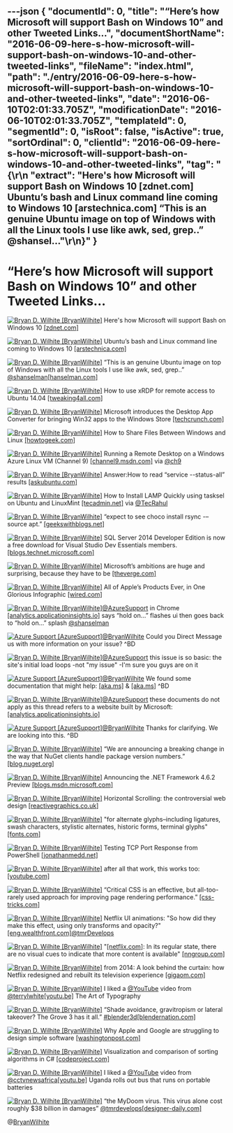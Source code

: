 ---json
{
  "documentId": 0,
  "title": "“Here’s how Microsoft will support Bash on Windows 10” and other Tweeted Links…",
  "documentShortName": "2016-06-09-here-s-how-microsoft-will-support-bash-on-windows-10-and-other-tweeted-links",
  "fileName": "index.html",
  "path": "./entry/2016-06-09-here-s-how-microsoft-will-support-bash-on-windows-10-and-other-tweeted-links",
  "date": "2016-06-10T02:01:33.705Z",
  "modificationDate": "2016-06-10T02:01:33.705Z",
  "templateId": 0,
  "segmentId": 0,
  "isRoot": false,
  "isActive": true,
  "sortOrdinal": 0,
  "clientId": "2016-06-09-here-s-how-microsoft-will-support-bash-on-windows-10-and-other-tweeted-links",
  "tag": "{\r\n  \"extract\": \"Here's how Microsoft will support Bash on Windows 10 [zdnet.com] Ubuntu’s bash and Linux command line coming to Windows 10 [arstechnica.com] “This is an genuine Ubuntu image on top of Windows with all the Linux tools I use like awk, sed, grep..” @shansel...\"\r\n}"
}
---

# “Here’s how Microsoft will support Bash on Windows 10” and other Tweeted Links…

[<img alt="Bryan D. Wilhite [BryanWilhite]" src="https://songhay.blob.core.windows.net/shared-social-twitter/BryanWilhite.jpeg">](http://t.co/UNdqV0Z1zz "Bryan D. Wilhite [BryanWilhite]") Here's how Microsoft will support Bash on Windows 10 [[zdnet.com]](http://www.zdnet.com/article/heres-how-microsoft-will-support-bash-on-windows-10/#ftag=RSSbaffb68)

[<img alt="Bryan D. Wilhite [BryanWilhite]" src="https://songhay.blob.core.windows.net/shared-social-twitter/BryanWilhite.jpeg">](http://t.co/UNdqV0Z1zz "Bryan D. Wilhite [BryanWilhite]") Ubuntu’s bash and Linux command line coming to Windows 10 [[arstechnica.com]](http://arstechnica.com/information-technology/2016/03/ubuntus-bash-and-linux-command-line-coming-to-windows-10/)

[<img alt="Bryan D. Wilhite [BryanWilhite]" src="https://songhay.blob.core.windows.net/shared-social-twitter/BryanWilhite.jpeg">](http://t.co/UNdqV0Z1zz "Bryan D. Wilhite [BryanWilhite]") “This is an genuine Ubuntu image on top of Windows with all the Linux tools I use like awk, sed, grep..” [@shanselman](http://twitter.com/shanselman)[[hanselman.com]](http://www.hanselman.com/blog/DevelopersCanRunBashShellAndUsermodeUbuntuLinuxBinariesOnWindows10.aspx)

[<img alt="Bryan D. Wilhite [BryanWilhite]" src="https://songhay.blob.core.windows.net/shared-social-twitter/BryanWilhite.jpeg">](http://t.co/UNdqV0Z1zz "Bryan D. Wilhite [BryanWilhite]") How to use xRDP for remote access to Ubuntu 14.04 [[tweaking4all.com]](http://www.tweaking4all.com/software/linux-software/use-xrdp-remote-access-ubuntu-14-04/#top)

[<img alt="Bryan D. Wilhite [BryanWilhite]" src="https://songhay.blob.core.windows.net/shared-social-twitter/BryanWilhite.jpeg">](http://t.co/UNdqV0Z1zz "Bryan D. Wilhite [BryanWilhite]") Microsoft introduces the Desktop App Converter for bringing Win32 apps to the Windows Store [[techcrunch.com]](http://techcrunch.com/2016/03/30/desktop-app-converter/)

[<img alt="Bryan D. Wilhite [BryanWilhite]" src="https://songhay.blob.core.windows.net/shared-social-twitter/BryanWilhite.jpeg">](http://t.co/UNdqV0Z1zz "Bryan D. Wilhite [BryanWilhite]") How to Share Files Between Windows and Linux [[howtogeek.com]](http://www.howtogeek.com/176471/how-to-share-files-between-windows-and-linux/)

[<img alt="Bryan D. Wilhite [BryanWilhite]" src="https://songhay.blob.core.windows.net/shared-social-twitter/BryanWilhite.jpeg">](http://t.co/UNdqV0Z1zz "Bryan D. Wilhite [BryanWilhite]") Running a Remote Desktop on a Windows Azure Linux VM (Channel 9) [[channel9.msdn.com]](https://channel9.msdn.com/Series/Windows-Azure-Virtual-Machines-and-Networking-Tutorials/Running-a-Remote-Desktop-on-a-Windows-Azure-Linux-VM) via [@ch9](http://twitter.com/ch9)

[<img alt="Bryan D. Wilhite [BryanWilhite]" src="https://songhay.blob.core.windows.net/shared-social-twitter/BryanWilhite.jpeg">](http://t.co/UNdqV0Z1zz "Bryan D. Wilhite [BryanWilhite]") Answer:How to read “service --status-all” results [[askubuntu.com]](http://askubuntu.com/a/422178/433878?stw=2)

[<img alt="Bryan D. Wilhite [BryanWilhite]" src="https://songhay.blob.core.windows.net/shared-social-twitter/BryanWilhite.jpeg">](http://t.co/UNdqV0Z1zz "Bryan D. Wilhite [BryanWilhite]") How to Install LAMP Quickly using tasksel on Ubuntu and LinuxMint [[tecadmin.net]](http://tecadmin.net/install-lamp-quickly-using-tasksel-on-ubuntu-and-linuxmint/) via [@TecRahul](http://twitter.com/TecRahul)

[<img alt="Bryan D. Wilhite [BryanWilhite]" src="https://songhay.blob.core.windows.net/shared-social-twitter/BryanWilhite.jpeg">](http://t.co/UNdqV0Z1zz "Bryan D. Wilhite [BryanWilhite]") “expect to see choco install rsync -–source apt.” [[geekswithblogs.net]](http://geekswithblogs.net/robz/archive/2016/03/31/bash-on-windowsndashwhat-it-means-for-chocolatey.aspx)

[<img alt="Bryan D. Wilhite [BryanWilhite]" src="https://songhay.blob.core.windows.net/shared-social-twitter/BryanWilhite.jpeg">](http://t.co/UNdqV0Z1zz "Bryan D. Wilhite [BryanWilhite]") SQL Server 2014 Developer Edition is now a free download for Visual Studio Dev Essentials members. [[blogs.technet.microsoft.com]](https://blogs.technet.microsoft.com/dataplatforminsider/2016/03/31/microsoft-sql-server-developer-edition-is-now-free/)

[<img alt="Bryan D. Wilhite [BryanWilhite]" src="https://songhay.blob.core.windows.net/shared-social-twitter/BryanWilhite.jpeg">](http://t.co/UNdqV0Z1zz "Bryan D. Wilhite [BryanWilhite]") Microsoft’s ambitions are huge and surprising, because they have to be [[theverge.com]](http://www.theverge.com/2016/3/30/11333054/microsoft-hololens-ai-future-technology-build-2016)

[<img alt="Bryan D. Wilhite [BryanWilhite]" src="https://songhay.blob.core.windows.net/shared-social-twitter/BryanWilhite.jpeg">](http://t.co/UNdqV0Z1zz "Bryan D. Wilhite [BryanWilhite]") All of Apple’s Products Ever, in One Glorious Infographic [[wired.com]](http://www.wired.com/2016/04/apples-products-ever-one-glorious-infographic/)

[<img alt="Bryan D. Wilhite [BryanWilhite]" src="https://songhay.blob.core.windows.net/shared-social-twitter/BryanWilhite.jpeg">](http://t.co/UNdqV0Z1zz "Bryan D. Wilhite [BryanWilhite]")[@AzureSupport](http://twitter.com/AzureSupport) in Chrome [[analytics.applicationinsights.io]](http://analytics.applicationinsights.io) says “hold on…” flashes ui then goes back to “hold on…” splash [@shanselman](http://twitter.com/shanselman)

[<img alt="Azure Support [AzureSupport]" src="https://songhay.blob.core.windows.net/shared-social-twitter/AzureSupport.png">](http://t.co/OdNOX1mEV9 "Azure Support [AzureSupport]")[@BryanWilhite](http://twitter.com/BryanWilhite) Could you Direct Message us with more information on your issue? ^BD

[<img alt="Bryan D. Wilhite [BryanWilhite]" src="https://songhay.blob.core.windows.net/shared-social-twitter/BryanWilhite.jpeg">](http://t.co/UNdqV0Z1zz "Bryan D. Wilhite [BryanWilhite]")[@AzureSupport](http://twitter.com/AzureSupport) this issue is so basic: the site's initial load loops -not "my issue" -I'm sure you guys are on it

[<img alt="Azure Support [AzureSupport]" src="https://songhay.blob.core.windows.net/shared-social-twitter/AzureSupport.png">](http://t.co/OdNOX1mEV9 "Azure Support [AzureSupport]")[@BryanWilhite](http://twitter.com/BryanWilhite) We found some documentation that might help: [[aka.ms]](http://aka.ms/d1049613) & [[aka.ms]](http://aka.ms/d41425454) ^BD

[<img alt="Bryan D. Wilhite [BryanWilhite]" src="https://songhay.blob.core.windows.net/shared-social-twitter/BryanWilhite.jpeg">](http://t.co/UNdqV0Z1zz "Bryan D. Wilhite [BryanWilhite]")[@AzureSupport](http://twitter.com/AzureSupport) these documents do not apply as this thread refers to a website built by Microsoft: [[analytics.applicationinsights.io]](http://analytics.applicationinsights.io)

[<img alt="Azure Support [AzureSupport]" src="https://songhay.blob.core.windows.net/shared-social-twitter/AzureSupport.png">](http://t.co/OdNOX1mEV9 "Azure Support [AzureSupport]")[@BryanWilhite](http://twitter.com/BryanWilhite) Thanks for clarifying. We are looking into this. ^BD

[<img alt="Bryan D. Wilhite [BryanWilhite]" src="https://songhay.blob.core.windows.net/shared-social-twitter/BryanWilhite.jpeg">](http://t.co/UNdqV0Z1zz "Bryan D. Wilhite [BryanWilhite]") “We are announcing a breaking change in the way that NuGet clients handle package version numbers.” [[blog.nuget.org]](http://blog.nuget.org/20160330/Introducing-NuGet-3.4.html)

[<img alt="Bryan D. Wilhite [BryanWilhite]" src="https://songhay.blob.core.windows.net/shared-social-twitter/BryanWilhite.jpeg">](http://t.co/UNdqV0Z1zz "Bryan D. Wilhite [BryanWilhite]") Announcing the .NET Framework 4.6.2 Preview [[blogs.msdn.microsoft.com]](https://blogs.msdn.microsoft.com/dotnet/2016/03/30/announcing-the-net-framework-4-6-2-preview/)

[<img alt="Bryan D. Wilhite [BryanWilhite]" src="https://songhay.blob.core.windows.net/shared-social-twitter/BryanWilhite.jpeg">](http://t.co/UNdqV0Z1zz "Bryan D. Wilhite [BryanWilhite]") Horizontal Scrolling: the controversial web design [[reactivegraphics.co.uk]](http://www.reactivegraphics.co.uk/horizontal-scrolling/)

[<img alt="Bryan D. Wilhite [BryanWilhite]" src="https://songhay.blob.core.windows.net/shared-social-twitter/BryanWilhite.jpeg">](http://t.co/UNdqV0Z1zz "Bryan D. Wilhite [BryanWilhite]") "for alternate glyphs–including ligatures, swash characters, stylistic alternates, historic forms, terminal glyphs" [[fonts.com]](http://www.fonts.com/content/learning/fontology/level-4/fine-typography/locating-alternate-glyphs)

[<img alt="Bryan D. Wilhite [BryanWilhite]" src="https://songhay.blob.core.windows.net/shared-social-twitter/BryanWilhite.jpeg">](http://t.co/UNdqV0Z1zz "Bryan D. Wilhite [BryanWilhite]") Testing TCP Port Response from PowerShell [[jonathanmedd.net]](http://www.jonathanmedd.net/2011/12/testing-tcp-port-response-from-powershell.html)

[<img alt="Bryan D. Wilhite [BryanWilhite]" src="https://songhay.blob.core.windows.net/shared-social-twitter/BryanWilhite.jpeg">](http://t.co/UNdqV0Z1zz "Bryan D. Wilhite [BryanWilhite]") after all that work, this works too: [[youtube.com]](https://www.youtube.com/feeds/videos.xml?user=reelblack)

[<img alt="Bryan D. Wilhite [BryanWilhite]" src="https://songhay.blob.core.windows.net/shared-social-twitter/BryanWilhite.jpeg">](http://t.co/UNdqV0Z1zz "Bryan D. Wilhite [BryanWilhite]") “Critical CSS is an effective, but all-too-rarely used approach for improving page rendering performance.” [[css-tricks.com]](https://css-tricks.com/annotating-critical-css/)

[<img alt="Bryan D. Wilhite [BryanWilhite]" src="https://songhay.blob.core.windows.net/shared-social-twitter/BryanWilhite.jpeg">](http://t.co/UNdqV0Z1zz "Bryan D. Wilhite [BryanWilhite]") Netflix UI animations: "So how did they make this effect, using only transforms and opacity?" [[eng.wealthfront.com]](http://eng.wealthfront.com/2015/06/30/implementing-netflix-redesign/)[@tmrDevelops](http://twitter.com/tmrDevelops)

[<img alt="Bryan D. Wilhite [BryanWilhite]" src="https://songhay.blob.core.windows.net/shared-social-twitter/BryanWilhite.jpeg">](http://t.co/UNdqV0Z1zz "Bryan D. Wilhite [BryanWilhite]") "[[netflix.com]](http://Netflix.com): In its regular state, there are no visual cues to indicate that more content is available" [[nngroup.com]](https://www.nngroup.com/articles/horizontal-scrolling/)

[<img alt="Bryan D. Wilhite [BryanWilhite]" src="https://songhay.blob.core.windows.net/shared-social-twitter/BryanWilhite.jpeg">](http://t.co/UNdqV0Z1zz "Bryan D. Wilhite [BryanWilhite]") from 2014: A look behind the curtain: how Netflix redesigned and rebuilt its television experience [[gigaom.com]](https://gigaom.com/2014/02/24/a-look-behind-the-curtain-how-netflix-redesigned-and-rebuilt-its-television-experience/)

[<img alt="Bryan D. Wilhite [BryanWilhite]" src="https://songhay.blob.core.windows.net/shared-social-twitter/BryanWilhite.jpeg">](http://t.co/UNdqV0Z1zz "Bryan D. Wilhite [BryanWilhite]") I liked a [@YouTube](http://twitter.com/YouTube) video from [@terrylwhite](http://twitter.com/terrylwhite)[[youtu.be]](http://youtu.be/erFbh2chlTU?a) The Art of Typography

[<img alt="Bryan D. Wilhite [BryanWilhite]" src="https://songhay.blob.core.windows.net/shared-social-twitter/BryanWilhite.jpeg">](http://t.co/UNdqV0Z1zz "Bryan D. Wilhite [BryanWilhite]") “Shade avoidance, gravitropism or lateral takeover? The Grove 3 has it all.” [#blender3d](http://twitter.com/search?q=%23blender3d)[[blendernation.com]](http://www.blendernation.com/2016/03/30/grove-release-3-offers-naturally-developing-trees/)

[<img alt="Bryan D. Wilhite [BryanWilhite]" src="https://songhay.blob.core.windows.net/shared-social-twitter/BryanWilhite.jpeg">](http://t.co/UNdqV0Z1zz "Bryan D. Wilhite [BryanWilhite]") Why Apple and Google are struggling to design simple software [[washingtonpost.com]](https://www.washingtonpost.com/news/the-switch/wp/2016/03/28/why-apple-and-google-are-struggling-to-design-simple-software/)

[<img alt="Bryan D. Wilhite [BryanWilhite]" src="https://songhay.blob.core.windows.net/shared-social-twitter/BryanWilhite.jpeg">](http://t.co/UNdqV0Z1zz "Bryan D. Wilhite [BryanWilhite]") Visualization and comparison of sorting algorithms in C# [[codeproject.com]](http://www.codeproject.com/Articles/1087568/Visualization-and-Comparison-of-sorting-algorith)

[<img alt="Bryan D. Wilhite [BryanWilhite]" src="https://songhay.blob.core.windows.net/shared-social-twitter/BryanWilhite.jpeg">](http://t.co/UNdqV0Z1zz "Bryan D. Wilhite [BryanWilhite]") I liked a [@YouTube](http://twitter.com/YouTube) video from [@cctvnewsafrica](http://twitter.com/cctvnewsafrica)[[youtu.be]](http://youtu.be/44SOrugPniM?a) Uganda rolls out bus that runs on portable batteries

[<img alt="Bryan D. Wilhite [BryanWilhite]" src="https://songhay.blob.core.windows.net/shared-social-twitter/BryanWilhite.jpeg">](http://t.co/UNdqV0Z1zz "Bryan D. Wilhite [BryanWilhite]") “the MyDoom virus. This virus alone cost roughly $38 billion in damages” [@tmrdevelops](http://twitter.com/tmrdevelops)[[designer-daily.com]](http://www.designer-daily.com/a-look-at-stunning-web-safety-facts-57422)

@[BryanWilhite](https://twitter.com/BryanWilhite)
